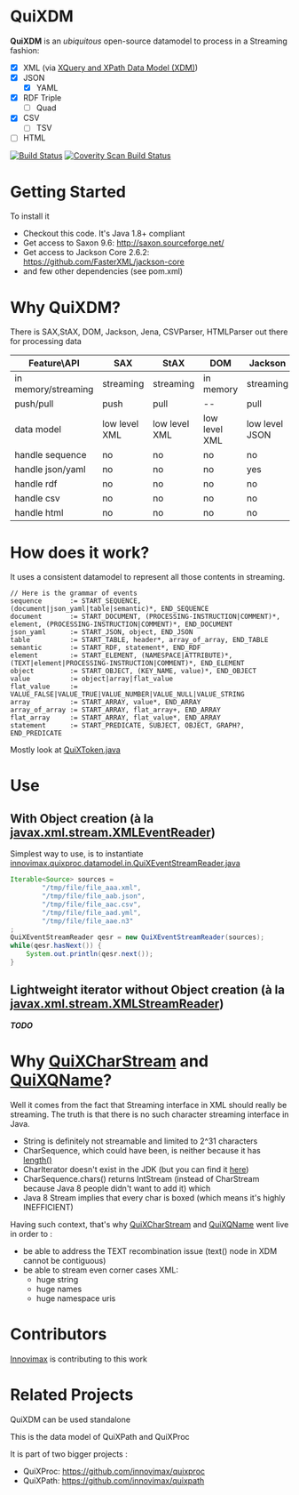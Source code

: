 # QuiXDM
**QuiXDM** is an *ubiquitous* open-source datamodel to process in a Streaming fashion:
* [x] XML (via [XQuery and XPath Data Model (XDM)](http://www.w3.org/TR/xpath-datamodel/)) 
* [x] JSON 
  * [x] YAML
* [x] RDF Triple 
  * [ ] Quad
* [x] CSV
  * [ ] TSV
* [ ] HTML

[![Build Status](https://travis-ci.org/innovimax/QuiXDM.svg?branch=master)](https://travis-ci.org/innovimax/QuiXDM)
[![Coverity Scan Build Status](https://scan.coverity.com/projects/6518/badge.svg)](https://scan.coverity.com/projects/6518)
# Getting Started

To install it
*  Checkout this code. It's Java 1.8+ compliant
*  Get access to Saxon 9.6: http://saxon.sourceforge.net/
*  Get access to Jackson Core 2.6.2: https://github.com/FasterXML/jackson-core 
*  and few other dependencies (see pom.xml)

# Why QuiXDM?
There is SAX,StAX, DOM, Jackson, Jena, CSVParser, HTMLParser out there for processing data

 Feature\API | SAX | StAX | DOM | Jackson | **QuiXDM**
------|-----|------|-----|-------|----
in memory/streaming | streaming | streaming | in memory | streaming | **streaming**
push/pull | push | pull | -- | pull | **pull**
data model | low level XML | low level XML | low level XML | low level JSON | **XPath Data Model**
handle sequence | no | no | no | no | **yes**
handle json/yaml | no | no | no | yes | **yes**
handle rdf  | no | no | no | no  | **yes**
handle csv  | no | no | no | no  | **yes**
handle html | no | no | no | no  | **yes**

# How does it work?
It uses a consistent datamodel to represent all those contents in streaming.

```ANTLR
// Here is the grammar of events
sequence       := START_SEQUENCE, (document|json_yaml|table|semantic)*, END_SEQUENCE
document       := START_DOCUMENT, (PROCESSING-INSTRUCTION|COMMENT)*, element, (PROCESSING-INSTRUCTION|COMMENT)*, END_DOCUMENT
json_yaml      := START_JSON, object, END_JSON
table          := START_TABLE, header*, array_of_array, END_TABLE
semantic       := START_RDF, statement*, END_RDF
element        := START_ELEMENT, (NAMESPACE|ATTRIBUTE)*, (TEXT|element|PROCESSING-INSTRUCTION|COMMENT)*, END_ELEMENT
object         := START_OBJECT, (KEY_NAME, value)*, END_OBJECT
value          := object|array|flat_value
flat_value     := VALUE_FALSE|VALUE_TRUE|VALUE_NUMBER|VALUE_NULL|VALUE_STRING
array          := START_ARRAY, value*, END_ARRAY
array_of_array := START_ARRAY, flat_array+, END_ARRAY
flat_array     := START_ARRAY, flat_value*, END_ARRAY
statement      := START_PREDICATE, SUBJECT, OBJECT, GRAPH?, END_PREDICATE
```
Mostly look at [QuiXToken.java](https://github.com/innovimax/QuiXDM/blob/master/src/main/java/innovimax/quixproc/datamodel/QuiXToken.java)

# Use
## With Object creation (à la [javax.xml.stream.XMLEventReader](https://docs.oracle.com/javase/8/docs/api/index.html?javax/xml/stream/XMLEventReader.html))
Simplest way to use, is to instantiate [innovimax.quixproc.datamodel.in.QuiXEventStreamReader.java](https://github.com/innovimax/QuiXDM/blob/master/src/main/java/innovimax/quixproc/datamodel/in/QuiXEventStreamReader.java)
```java
Iterable<Source> sources = 
		"/tmp/file/file_aaa.xml",	
		"/tmp/file/file_aab.json",
		"/tmp/file/file_aac.csv",
		"/tmp/file/file_aad.yml",
		"/tmp/file/file_aae.n3"	
;
QuiXEventStreamReader qesr = new QuiXEventStreamReader(sources);
while(qesr.hasNext()) {
	System.out.println(qesr.next());
}
```
## Lightweight iterator without Object creation (à la [javax.xml.stream.XMLStreamReader](https://docs.oracle.com/javase/8/docs/api/index.html?javax/xml/stream/XMLStreamReader.html))
***TODO***



# Why [QuiXCharStream](https://github.com/innovimax/QuiXDM/blob/master/src/main/java/innovimax/quixproc/datamodel/QuiXCharStream.java) and [QuiXQName](https://github.com/innovimax/QuiXDM/blob/master/src/main/java/innovimax/quixproc/datamodel/QuiXQName.java)?
Well it comes from the fact that Streaming interface in XML should really be streaming.
The truth is that there is no such character streaming interface in Java.
 * String is definitely not streamable and limited to 2^31 characters
 * CharSequence, which could have been, is neither because it has [length()](http://docs.oracle.com/javase/8/docs/api/java/lang/CharSequence.html#length--)
 * CharIterator doesn't exist in the JDK (but you can find it [here](http://fastutil.di.unimi.it/docs/it/unimi/dsi/fastutil/chars/CharIterator.html))
 * CharSequence.chars() returns IntStream (instead of CharStream because Java 8 people didn't want to add it) which 
 * Java 8 Stream<Char> implies that every char is boxed (which means it's highly INEFFICIENT)
 
Having such context, that's why [QuiXCharStream](https://github.com/innovimax/QuiXDM/blob/master/src/main/java/innovimax/quixproc/datamodel/QuiXCharStream.java) and [QuiXQName](https://github.com/innovimax/QuiXDM/blob/master/src/main/java/innovimax/quixproc/datamodel/QuiXQName.java) went live in order to :
 * be able to address the TEXT recombination issue (text() node in XDM cannot be contiguous)
 * be able to stream even corner cases XML:
   * huge string
   * huge names
   * huge namespace uris

# Contributors
[Innovimax](http://innovimax.fr) is contributing to this work
# Related Projects
QuiXDM can be used standalone

This is the data model of QuiXPath and QuiXProc

It is part of two bigger projects :

*  QuiXProc: https://github.com/innovimax/quixproc
*  QuiXPath: https://github.com/innovimax/quixpath

